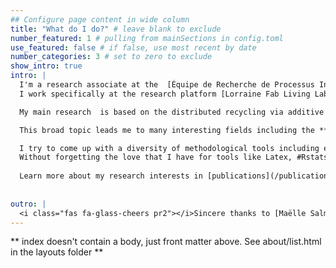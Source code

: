 ```yaml
---
## Configure page content in wide column
title: "What do I do?" # leave blank to exclude
number_featured: 1 # pulling from mainSections in config.toml
use_featured: false # if false, use most recent by date
number_categories: 3 # set to zero to exclude
show_intro: true
intro: |
  I'm a research associate at the  [Équipe de Recherche de Processus Innovatifs -ERP-I](https://erpi.univ-lorraine.fr/) at the Université de Lorraine, Nancy - France.
  I work specifically at the research platform [Lorraine Fab Living Lab (LF2L](https://lf2l.fr/) in the project of [Green Fablab](https://lf2l.fr/projects/Green-Fablab).

  My main research  is based on the distributed recycling via additive manufacturing (DRAM) approach as a possible socio-technical transition towards a sustainable manufacturing approach in a post-growth future alternative.

  This broad topic leads me to many interesting fields including the **technical aspects**  of the additive manufacturing process, the **sustainability sciences** including industrial ecology, transitions & socio-technical systems,  ecosystem services, conviviality / appropriate technologies and the commons. Finally, the **urban sciences** for the Circular / Post-growth approaches where the future economy needs to go.  Combining all these elements is a challenging exercise, but interesting at the same time, in my researcher journey.

  I try to come up with a diversity of methodological tools including experimental design, operational research, life cycle thinking and system dynamics to better understand the future of a circular economy through a distributed polymer recycling approach for the open source 3D printing technology.
  Without forgetting the love that I have for tools like Latex, #Rstats and visualization.
  
  Learn more about my research interests in [publications](/publication). 
  
 
outro: |
  <i class="fas fa-glass-cheers pr2"></i>Sincere thanks to [Maëlle Salmon](https://masalmon.eu/) for her help naming this Hugo theme!
---
```


** index doesn't contain a body, just front matter above.
See about/list.html in the layouts folder **